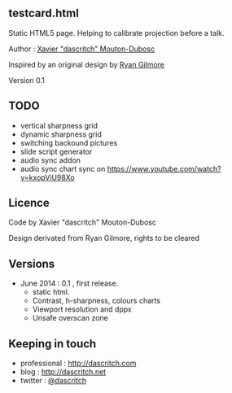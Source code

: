 testcard.html
--------------

Static HTML5 page. Helping to calibrate projection before a talk.

Author :  [Xavier "dascritch" Mouton-Dubosc](http://dascritch.com)

Inspired by an original design by [Ryan Gilmore](http://www.urbanspaceman.net/urbanspaceman/index.php?/print/tv-test-card/)

Version 0.1

TODO
----
* vertical sharpness grid
* dynamic sharpness grid
* switching backound pictures
* slide script generator
* audio sync addon
* audio sync chart sync on https://www.youtube.com/watch?v=kxopViU98Xo

Licence
-------

Code by Xavier "dascritch" Mouton-Dubosc

Design derivated from Ryan Gilmore, rights to be cleared

Versions
--------
* June 2014 : 0.1 , first release.
  * static html.
  * Contrast, h-sharpness, colours charts
  * Viewport resolution and dppx
  * Unsafe overscan zone

Keeping in touch
----------------
* professional : <http://dascritch.com>
* blog : <http://dascritch.net>
* twitter : [@dascritch](https://twitter.com/dascritch)
